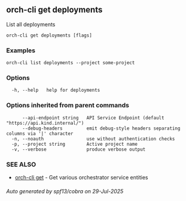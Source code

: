 ## orch-cli get deployments

List all deployments

```
orch-cli get deployments [flags]
```

### Examples

```
orch-cli list deployments --project some-project
```

### Options

```
  -h, --help   help for deployments
```

### Options inherited from parent commands

```
      --api-endpoint string   API Service Endpoint (default "https://api.kind.internal/")
      --debug-headers         emit debug-style headers separating columns via '|' character
  -n, --noauth                use without authentication checks
  -p, --project string        Active project name
  -v, --verbose               produce verbose output
```

### SEE ALSO

* [orch-cli get](orch-cli_get.md)	 - Get various orchestrator service entities

###### Auto generated by spf13/cobra on 29-Jul-2025
